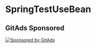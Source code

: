 # SpringTestUseBean 

## GitAds Sponsored
[![Sponsored by GitAds](https://gitads.dev/v1/ad-serve?source=arnabnandy7/springtestusebean@github)](https://gitads.dev/v1/ad-track?source=arnabnandy7/springtestusebean@github)

